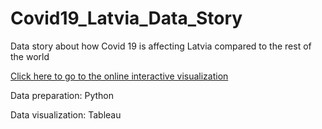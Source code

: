 # Covid19_Latvia_Data_Story
Data story about how Covid 19 is affecting Latvia compared to the rest of the world

[Click here to go to the online interactive visualization](https://public.tableau.com/profile/alvaro8136#!/vizhome/ExampleonhowtoaddcustomreferencelineswithTableau_15863198528870/Dashboard2)

Data preparation: Python

Data visualization: Tableau


